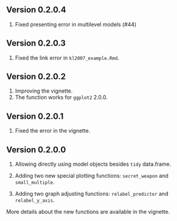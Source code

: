 ## Version 0.2.0.4
1. Fixed presenting error in multilevel models (#44)

## Version 0.2.0.3
1. Fixed the link error in `kl2007_example.Rmd`.

## Version 0.2.0.2
1. Improving the vignette.
2. The function works for `ggplot2` 2.0.0.

## Version 0.2.0.1
1. Fixed the error in the vignette.

## Version 0.2.0.0

1. Allowing directly using model objects besides `tidy` data.frame.

2. Adding two new special plotting functions: `secret_weapon` and `small_multiple`.

3. Adding two graph adjusting functions: `relabel_predictor` and `relabel_y_axis`.

More details about the new functions are available in the vignette.




